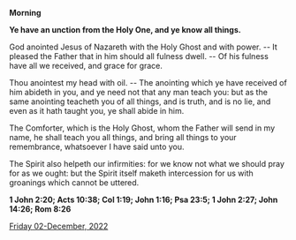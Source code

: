 **Morning**

**Ye have an unction from the Holy One, and ye know all things.**
 
God anointed Jesus of Nazareth with the Holy Ghost and with power. -- It pleased the Father that in him should all fulness dwell. -- Of his fulness have all we received, and grace for grace.
 
Thou anointest my head with oil. -- The anointing which ye have received of him abideth in you, and ye need not that any man teach you: but as the same anointing teacheth you of all things, and is truth, and is no lie, and even as it hath taught you, ye shall abide in him.
 
The Comforter, which is the Holy Ghost, whom the Father will send in my name, he shall teach you all things, and bring all things to your remembrance, whatsoever I have said unto you.
 
The Spirit also helpeth our infirmities: for we know not what we should pray for as we ought: but the Spirit itself maketh intercession for us with groanings which cannot be uttered.  

**1 John 2:20; Acts 10:38; Col 1:19; John 1:16; Psa 23:5; 1 John 2:27; John 14:26; Rom 8:26**

[Friday 02-December, 2022](https://t.me/daily_light)
